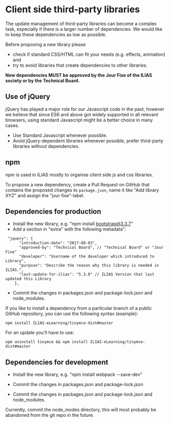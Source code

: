# Client side third-party libraries

The update management of third-party libraries can become a complex task, especially if there is a larger number of dependencies. We would like to keep these dependencies as low as possible.

Before proposing a new library please
- check if standard CSS/HTML can fit your needs (e.g. effects, animation) and
- try to avoid libraries that create dependencies to other libraries.

**New dependencies MUST be approved by the Jour Fixe of the ILIAS society or by the Technical Board.**


## Use of jQuery

jQuery has played a major role for our Javascript code in the past, however we believe that since ES6 and above got widely supported in all relevant browsers, using standard Javascript might be a better choice in many cases.

- Use Standard Javascript whenever possible.
- Avoid jQuery-dependent libraries whenever possible, prefer third-party libraries without dependencies. 


## npm

npm is used in ILIAS mostly to organise client side js and css libraries.

To propose a new dependency, create a Pull Request on GitHub that contains the
proposed changes to `package.json`, name it like "Add library XYZ" and assign
the "jour fixe"-label.

## Dependencies for production
- Install the new library, e.g. "npm install bootstrap@3.3.7"
- Add a section in "extra" with the following metadata":
```
 "jquery": {
      "introduction-date": "2017-08-03",
      "approved-by": "Technical Board", // "Technical Board" or "Jour Fixe"
      "developer": "Username of the developer which introduced to Library",
      "purpose": "Describe the reason why this library is needed in ILIAS.",
      "last-update-for-ilias": "5.3.0" // ILIAS Version that last updated this Library
    },
```
- Commit the changes in packages.json and package-lock.json and node_modules.

If you like to install a dependency from a particular branch of a public GitHub repository,
you can use the following syntax (example):

```
npm install ILIAS-eLearning/tinymce-dist#master
```

For an update you'll have to use:

```
npm uninstall tinymce && npm install ILIAS-eLearning/tinymce-dist#master
```

## Dependencies for development
- Install the new library, e.g. "npm install webpack --save-dev"
- Commit the changes in packages.json and package-lock.json

- Commit the changes in packages.json and package-lock.json and node_modules.

Currently, commit the node_modes directory, this will most probably be abandoned from the git repo in the future.